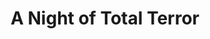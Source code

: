 ---
layout: other-video
permalink: /a-night-of-total-terror
title: A Night of Total Terror
video_number: 28
release_date: 1996-01-01
description: |
  This is the first movie I made that got me started on my path of filmmaking. Before this, most of my movies used puppets and action figures, because none of my friends were interested in acting. Finding actors was always a problem. This changed that slightly. With A Night of Total Terror, I started making the movie by myself (setting up the camera on my own, acting in front of it, changing costumes, playing all the different monsters myself). Then I showed my friends and it helped demonstrate how cool it is to make movies. So they joined in. That’s how it all started for me. This is really the birth of Cinemassacre right here.

  This is the 10th Anniversary edition, 2006, which is heavily edited from the original 30 minute crap-fest. It was really a learning experience for me, not meant to be looked at for quality. This version combines footage from the original with the sequel, An Evening of Real Supernatural Horror (1996) and the unfinished remake “Spread of Malevolence” (1997).

  You can see a really cool edit of “Spread of Malevolence” by Conrad Faraj.

  A second remake came with “A NEW Night of Total Terror” (1999), shot on 16mm for a class assignment. It was more like an experiment.

  The story was again recycled in “Curse of the Cat Lover’s Grave” (2003).
yt_description: |
  This is a horror movie I made in May 1996. It originally ran 30 minutes long, but this is a shortened version I made in 2006 to better suit the internet and the majority of attention spans. I was not feeling confident in the original film, but looking back, I no longer like this edit. It was not true to the original story, and discarded the twist ending. It also combines footage from the sequel "An Evening of Real Supernatural Horror" and "Malevolence".
cast: 
video_id: bmnLPGQd9-A
video_id_info: (2006 re-edit)
bitchute_id: 
archive_id: 
video_available: true
medium: live action
old_cm_description: |
  My classic about a thief on the run who is stalked by a mysterious gang of thugs who dress up like monsters. This is the movie that got my friends to act for me again, for the first time in two years and is the one and only accomplishment of mine which truly got me started on my new path of movie making! This movie...This day was the turning point of my life! This is the film that made me realize that I was destined to become a director and since then, I have been making movies non-stop.
james_old_star_rating: 3
james_old_number_rating: 8
---